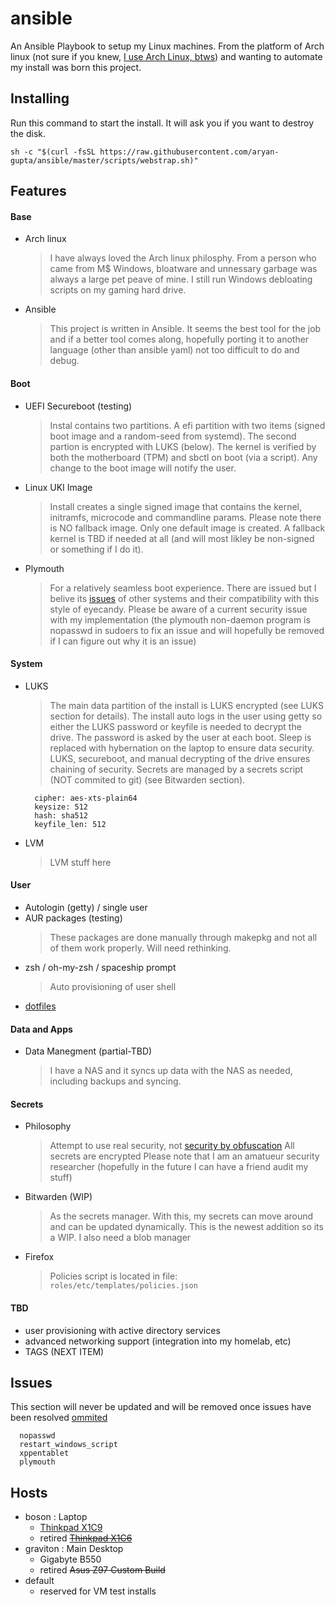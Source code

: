 # ansible
An Ansible Playbook to setup my Linux machines. From the platform of Arch linux (not sure if you knew, [I use Arch Linux, btws](https://i.kym-cdn.com/photos/images/original/002/243/383/c00.png)) and wanting to automate my install was born this project.


## Installing
Run this command to start the install. It will ask you if you want to destroy the disk.
```shell
sh -c "$(curl -fsSL https://raw.githubusercontent.com/aryan-gupta/ansible/master/scripts/webstrap.sh)"
```

## Features
#### Base
  - Arch linux
    > I have always loved the Arch linux philosphy. From a person who came from M$ Windows, bloatware and unnessary garbage was always a large pet peave of mine. I still run Windows debloating scripts on my gaming hard drive.
  - Ansible
    > This project is written in Ansible. It seems the best tool for the job and if a better tool comes along, hopefully porting it to another language (other than ansible yaml) not too difficult to do and debug.

#### Boot
  - UEFI Secureboot (testing)
    > Instal contains two partitions. A efi partition with two items (signed boot image and a random-seed from systemd). The second partion is encrypted with LUKS (below). The kernel is verified by both the motherboard (TPM) and sbctl on boot (via a script). Any change to the boot image will notify the user.
  - Linux UKI Image
    > Install creates a single signed image that contains the kernel, initramfs, microcode and commandline params. Please note there is NO fallback image. Only one default image is created. A fallback kernel is TBD if needed at all (and will most likley be non-signed or something if I do it).
  - Plymouth
    > For a relatively seamless boot experience. There are issued but I belive its [issues](https://blogs.gnome.org/halfline/2009/11/28/plymouth-%E2%9F%B6-x-transition/) of other systems and their compatibility with this style of eyecandy. Please be aware of a current security issue with my implementation (the plymouth non-daemon program is nopasswd in sudoers to fix an issue and will hopefully be removed if I can figure out why it is an issue)

#### System
  - LUKS
    > The main data partition of the install is LUKS encrypted (see LUKS section for details). The install auto logs in the user using getty so either the LUKS password or keyfile is needed to decrypt the drive. The password is asked by the user at each boot. Sleep is replaced with hybernation on the laptop to ensure data security. LUKS, secureboot, and manual decrypting of the drive ensures chaining of security. Secrets are managed by a secrets script (NOT commited to git) (see Bitwarden section).
    ```
      cipher: aes-xts-plain64
      keysize: 512
      hash: sha512
      keyfile_len: 512
    ```
  - LVM
    > LVM stuff here

#### User
  - Autologin (getty) / single user
  - AUR packages (testing)
    > These packages are done manually through makepkg and not all of them work properly. Will need rethinking.
  - zsh / oh-my-zsh / spaceship prompt
    > Auto provisioning of user shell
  - [dotfiles]()

#### Data and Apps
  - Data Manegment (partial-TBD)
    > I have a NAS and it syncs up data with the NAS as needed, including backups and syncing.

#### Secrets
  - Philosophy
    > Attempt to use real security, not [security by obfuscation](https://en.wikipedia.org/wiki/Security_through_obscurity)
    > All secrets are encrypted
    > Please note that I am an amatueur security researcher (hopefully in the future I can have a friend audit my stuff)
  - Bitwarden (WIP)
    > As the secrets manager. With this, my secrets can move around and can be updated dynamically. This is the newest addition so its a WIP. I also need a blob manager
  - Firefox
    > Policies script is located in file: `roles/etc/templates/policies.json`

#### TBD
  - user provisioning with active directory services
  - advanced networking support (integration into my homelab, etc)
  - TAGS (NEXT ITEM)



## Issues
This section will never be updated and will be removed once issues have been resolved
[ommited](https://en.wikipedia.org/wiki/Security_through_obscurity)
```
  nopasswd
  restart_windows_script
  xppentablet
  plymouth
```

## Hosts
- boson : Laptop
  - [Thinkpad X1C9](https://wiki.archlinux.org/title/Lenovo_ThinkPad_X1_Carbon_(Gen_9) )
  - retired ~~[Thinkpad X1C6](https://wiki.archlinux.org/index.php/Lenovo_ThinkPad_X1_Carbon_(Gen_6) )~~
- graviton : Main Desktop
  - Gigabyte B550
  - retired ~~Asus Z97 Custom Build~~
- default
  - reserved for VM test installs
